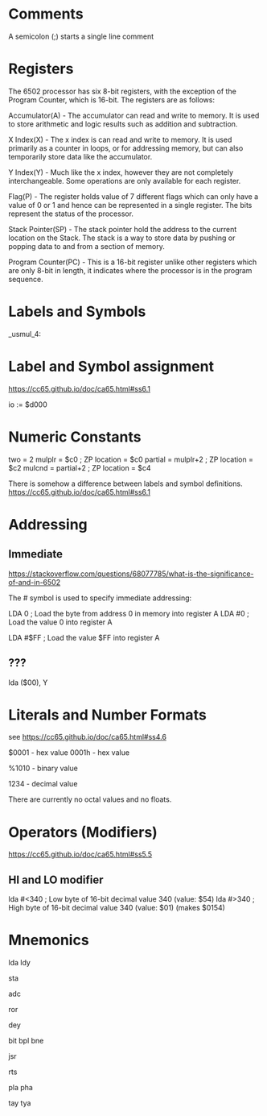 # Comments

A semicolon (;) starts a single line comment

# Registers

The 6502 processor has six 8-bit registers, with the exception of the Program Counter,
which is 16-bit. The registers are as follows:

Accumulator(A) - The accumulator can read and write to memory.
It is used to store arithmetic and logic results such as addition and subtraction.

X Index(X) - The x index is can read and write to memory.
It is used primarily as a counter in loops, or for addressing memory,
but can also temporarily store data like the accumulator.

Y Index(Y) - Much like the x index, however they are not completely
interchangeable. Some operations are only available for each register.

Flag(P) - The register holds value of 7 different flags which can only have a
value of 0 or 1 and hence can be represented in a single register.
The bits represent the status of the processor.

Stack Pointer(SP) - The stack pointer hold the address to the current location
on the Stack. The stack is a way to store data by pushing or popping data to
and from a section of memory.

Program Counter(PC) - This is a 16-bit register unlike other registers which
are only 8-bit in length, it indicates where the processor is in the program
sequence.

# Labels and Symbols

_usmul_4:

# Label and Symbol assignment

https://cc65.github.io/doc/ca65.html#ss6.1

io := $d000

# Numeric Constants

two = 2
mulplr	= $c0		; ZP location = $c0
partial	= mulplr+2	; ZP location = $c2
mulcnd	= partial+2	; ZP location = $c4

There is somehow a difference between labels and symbol definitions.
https://cc65.github.io/doc/ca65.html#ss6.1


# Addressing

## Immediate

https://stackoverflow.com/questions/68077785/what-is-the-significance-of-and-in-6502

The # symbol is used to specify immediate addressing:

LDA 0   ; Load the byte from address 0 in memory into register A
LDA #0  ; Load the value 0 into register A

LDA #$FF ; Load the value $FF into register A

## ???

lda ($00), Y

# Literals and Number Formats

see https://cc65.github.io/doc/ca65.html#ss4.6

$0001 - hex value
0001h - hex value

%1010 - binary value

1234 - decimal value

There are currently no octal values and no floats.

# Operators (Modifiers)

https://cc65.github.io/doc/ca65.html#ss5.5

## HI and LO modifier

lda #<340	; Low byte of 16-bit decimal value 340  (value: $54)
lda #>340	; High byte of 16-bit decimal value 340 (value: $01) (makes $0154)

# Mnemonics

lda
ldy

sta

adc

ror

dey

bit
bpl
bne

jsr

rts

pla
pha

tay
tya
